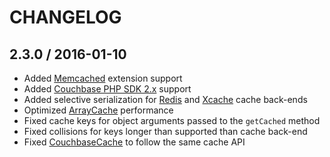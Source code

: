 # CHANGELOG

## 2.3.0 / 2016-01-10

- Added [Memcached](https://github.com/ihor/Cachalot/blob/master/Cachalot/MemcachedCache.php) extension support
- Added [Couchbase PHP SDK 2.x](https://github.com/ihor/Cachalot/blob/master/Cachalot/CouchbaseCache2.php) support
- Added selective serialization for [Redis](https://github.com/ihor/Cachalot/blob/master/Cachalot/RedisCache.php) and [Xcache](https://github.com/ihor/Cachalot/blob/master/Cachalot/XcacheCache.php) cache back-ends
- Optimized [ArrayCache](https://github.com/ihor/Cachalot/blob/master/Cachalot/ArrayCache.php) performance
- Fixed cache keys for object arguments passed to the ```getCached``` method
- Fixed collisions for keys longer than supported than cache back-end
- Fixed [CouchbaseCache](https://github.com/ihor/Cachalot/blob/master/Cachalot/CouchbaseCache.php) to follow the same cache API
